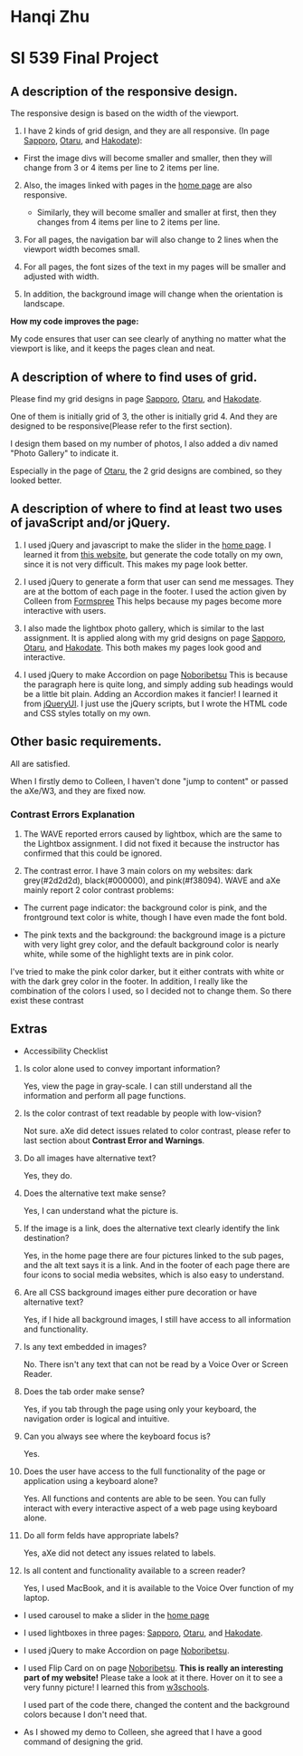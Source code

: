 # Hanqi Zhu
# SI 539 Final Project

## A description of the responsive design.

The responsive design is based on the width of the viewport.

1. I have 2 kinds of grid design, and they are all responsive. (In page [Sapporo](https://hanqizhu.github.io/ResponsiveTest/sapporo.html), [Otaru](https://hanqizhu.github.io/ResponsiveTest/otaru.html), and [Hakodate](https://hanqizhu.github.io/ResponsiveTest/hakodate.html)):

  * First the image divs will become smaller and smaller, then they will change from 3 or 4 items per line to 2 items per line.

2. Also, the images linked with pages in the [home page](https://hanqizhu.github.io/ResponsiveTest/index.html) are also responsive.  

   * Similarly, they will become smaller and smaller at first, then they changes from 4 items per line to 2 items per line.

3. For all pages, the navigation bar will also change to 2 lines when the viewport width becomes small.

4. For all pages, the font sizes of the text in my pages will be smaller and adjusted with width.

5. In addition, the background image will change when the orientation is landscape.

__How my code improves the page:__

  My code ensures that user can see clearly of anything no matter what the viewport is like, and it keeps the pages clean and neat.

## A description of where to find uses of grid.

Please find my grid designs in page [Sapporo](https://hanqizhu.github.io/ResponsiveTest/sapporo.html), [Otaru](https://hanqizhu.github.io/ResponsiveTest/otaru.html), and [Hakodate](https://hanqizhu.github.io/ResponsiveTest/hakodate.html).

One of them is initially grid of 3, the other is initially grid 4. And they are designed to be responsive(Please refer to the first section).

I design them based on my number of photos, I also added a div named "Photo Gallery" to indicate it.

Especially in the page of [Otaru](https://hanqizhu.github.io/ResponsiveTest/otaru.html), the 2 grid designs are combined, so they looked better.

## A description of where to find at least two uses of javaScript and/or jQuery.

1. I used jQuery and javascript to make the slider in the [home page](https://hanqizhu.github.io/ResponsiveTest/index.html).
  I learned it from [this website](https://www.jssor.com/), but generate the code totally on my own, since it is not very difficult.
  This makes my page look better.

2. I used jQuery to generate a form that user can send me messages. They are at the bottom of each page in the footer.
  I used the action given by Colleen from [Formspree](https://formspree.io/)
  This helps because my pages become more interactive with users.

3. I also made the lightbox photo gallery, which is similar to the last assignment. It is applied along with my grid designs on page [Sapporo](https://hanqizhu.github.io/ResponsiveTest/sapporo.html), [Otaru](https://hanqizhu.github.io/ResponsiveTest/otaru.html), and [Hakodate](https://hanqizhu.github.io/ResponsiveTest/hakodate.html).
  This both makes my pages look good and interactive.

4. I used jQuery to make Accordion on page [Noboribetsu](https://hanqizhu.github.io/ResponsiveTest/noboribetsu.html)
  This is because the paragraph here is quite long, and simply adding sub headings would be a little bit plain. Adding an Accordion makes it fancier!
  I learned it from [jQueryUI](https://jqueryui.com/accordion/). I just use the jQuery scripts, but I wrote the HTML code and CSS styles totally on my own.

## Other basic requirements.
All are satisfied.

When I firstly demo to Colleen, I haven't done "jump to content" or passed the aXe/W3, and they are fixed now.

### Contrast Errors Explanation

1. The WAVE reported errors caused by lightbox, which are the same to the Lightbox assignment. I did not fixed it because the instructor has confirmed that this could be ignored.

2. The contrast error. I have 3 main colors on my websites: dark grey(#2d2d2d), black(#000000), and pink(#f38094). WAVE and aXe mainly report 2 color contrast problems:

  * The current page indicator: the background color is pink, and the frontground text color is white, though I have even made the font bold.

  * The pink texts and the background: the background image is a picture with very light grey color, and the default background color is nearly white, while some of the highlight texts are in pink color.

  I've tried to make the pink color darker, but it either contrats with white or with the dark grey color in the footer. In addition, I really like the combination of the colors I used, so I decided not to change them. So there exist these contrast

## Extras

* Accessibility Checklist

1. Is color alone used to convey important information?

    Yes,  view the page in gray-scale. I can still understand all the information and perform all page functions.

2. Is the color contrast of text readable by people with low-vision?

    Not sure. aXe did detect issues related to color contrast, please refer to last section about __Contrast Error and Warnings__.

3. Do all images have alternative text?

    Yes, they do.

4.  Does the alternative text make sense?

    Yes, I can understand what the picture is.

5. If the image is a link, does the alternative text clearly identify the link destination?

    Yes, in the home page there are four pictures linked to the sub pages, and the alt text says it is a link. And in the footer of each page there are four icons to social media websites, which is also easy to understand.

6. Are all CSS background images either pure decoration or have alternative text?

    Yes, if I hide all background images, I still have access to all information and functionality.

7. Is any text embedded in images?

    No. There isn't any text that can not be read by a Voice Over or Screen Reader.

8. Does the tab order make sense?

    Yes,  if you tab through the page using only your keyboard, the navigation order is logical and intuitive.

9. Can you always see where the keyboard focus is?

    Yes.

10. Does the user have access to the full functionality of the page or application using a keyboard alone?

    Yes. All functions and contents are able to be seen. You can fully interact with every interactive aspect of a web page using keyboard alone.

11. Do all form felds have appropriate labels?

    Yes, aXe did not detect any issues related to labels.

12. Is all content and functionality available to a screen reader?

    Yes, I used MacBook, and it is available to the Voice Over function of my laptop.

* I used carousel to make a slider in the [home page](https://hanqizhu.github.io/ResponsiveTest/index.html)

* I used lightboxes in three pages: [Sapporo](https://hanqizhu.github.io/ResponsiveTest/sapporo.html), [Otaru](https://hanqizhu.github.io/ResponsiveTest/otaru.html), and [Hakodate](https://hanqizhu.github.io/ResponsiveTest/hakodate.html).

* I used jQuery to make Accordion on page [Noboribetsu](https://hanqizhu.github.io/ResponsiveTest/noboribetsu.html).

* I used Flip Card on on page [Noboribetsu](https://hanqizhu.github.io/ResponsiveTest/noboribetsu.html).
  __This is really an interesting part of my website!__ Please take a look at it there. Hover on it to see a very funny picture!
  I learned this from [w3schools](https://www.w3schools.com/howto/howto_css_flip_card.asp).

  I used part of the code there, changed the content and the background colors because I don't need that.

* As I showed my demo to Colleen, she agreed that I have a good command of designing the grid.
